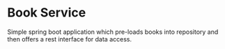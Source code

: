 # Book Service

Simple spring boot application which pre-loads books into repository and then
offers a rest interface for data access.

